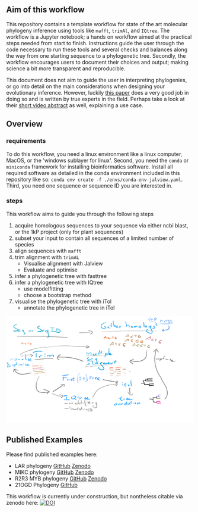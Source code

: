 ## Aim of this workflow
This repository contains a template workflow for state of the art molecular phylogeny inference using tools like `mafft`, `trimAl`, and `IQtree`. 
The workflow is a Jupyter notebook; a hands on workflow aimed at the practical steps needed from start to finish.
Instructions guide the user through the code necessary to run these tools and several checks and balances along the way from one starting sequence to a phylogenetic tree.
Secondly, the workflow encourages users to document their choices and output; making science a bit more transparent and reproducible.

This document does not aim to guide the user in interpreting phylogenies, or go into detail on the main considerations when designing your evolutionary inference.
However, luckily [this paper](https://doi.org/10.1002/bies.201900006) does a very good job in doing so and is written by true experts in the field.
Perhaps take a look at their [short video abstract](https://www.youtube.com/watch?v=VCt3l2pbdbQ) as well, explaining a use case.

## Overview
### requirements
To do this workflow, you need a linux environment like a linux computer, MacOS, or the 'windows sublayer for linux'. 
Second, you need the `conda` or `miniconda` framework for installing bioinformatics software. 
Install all required software as detailed in the conda environment included in this repository like so: `conda env create -f ./envs/conda-env-jalview.yaml`.
Third, you need one sequence or sequence ID you are interested in.

### steps
This workflow aims to guide you through the following steps
 1. acquire homologous sequences to your sequence via either ncbi blast, or the 1kP project (only for plant sequences)
 2. subset your input to contain all sequences of a limited number of species
 3. align sequences with `mafft`
 4. trim alignment with `trimAL`
    - Visualise alignment with Jalview
    - Evaluate and optimise
 5. infer a phylogenetic tree with fasttree
 6. infer a phylogenetic tree with IQtree
    - use modelfitting
    - choose a bootstrap method
 7. visualise the phylogenetic tree with iTol
    - annotate the phylogenetic tree in iTol

![workflow sketch](./docs/workflow_sketch.png)


## Published Examples
Please find published examples here:
 - LAR phylogeny [GitHub](https://github.com/lauralwd/LAR_phylogeny_gungor-et-al-2020/tree/v1.00.00) [Zenodo](https://doi.org/10.5281/zenodo.3959057)
 - MIKC phylogeny [GitHub](https://github.com/lauralwd/MIKC_tree) [Zenodo](https://doi.org/10.5281/zenodo.4564374)
 - R2R3 MYB phylogeny [GitHub](https://github.com/lauralwd/azolla_MYBs) [Zenodo](https://doi.org/10.5281/zenodo.4564441)
 - 21OGD Phylogeny [GitHub](https://github.com/lauralwd/2OGD_phylogeny)

This workflow is currently under construction, but nontheless citable via zenodo here: [![DOI](https://zenodo.org/badge/DOI/10.5281/zenodo.4564464.svg)](https://doi.org/10.5281/zenodo.4564464)
